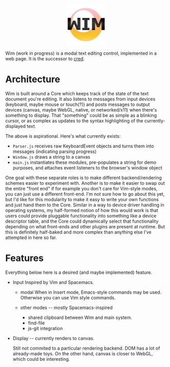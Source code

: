 <p align="center"><img src="images/wim-128.png" /></p>

Wim (work in progress) is a modal text editing control, implemented in a web page.
It is the successor to [cred](https://github.com/hoosierEE/cred).

# Architecture 
  Wim is built around a Core which keeps track of the state of the text document you're editing.  It also listens to messages from input devices (keyboard, maybe mouse or touch(?)) and posts messages to output devices (canvas, maybe WebGL, native, or networked/x11) when there's something to display.  That "something" could be as simple as a blinking cursor, or as complex as updates to the syntax highlighting of the currently-displayed text.

  The above is aspirational.  Here's what currently exists:
  
  * `Parser.js` receives raw KeyboardEvent objects and turns them into messages (indicating parsing progress)
  * `Window.js` draws a string to a canvas
  * `main.js` instantiates these modules, pre-populates a string for demo purposes, and attaches event listeners to the browser's window object
  
  One goal with these separate roles is to make different backend/rendering schemes easier to experiment with.  Another is to make it easier to swap out the entire "front end" if for example you don't care for Vim-style modes, you can just use a different front-end.  I'm not sure how to go about this yet, but I'd like for this modularity to make it easy to write your own functions and just hand them to the Core.  Similar in a way to device driver handling in operating systems, my half-formed notion of how this would work is that users could provide pluggable functionality into something like a device descriptor table, and the Core could dynamically select that functionality depending on what front-ends and other plugins are present at runtime.  But this is definitely half-baked and more complex than anything else I've attempted in here so far.

# Features
Everything below here is a desired (and maybe implemented) feature.

* Input
  Inspired by Vim and Spacemacs.

  * modal
    When in Insert mode, Emacs-style commands may be used.
    Otherwise you can use Vim style commands.

  * other modes -- mostly Spacemacs-inspired
    - shared clipboard between Wim and main system.
    - find-file
    - js-git integration

* Display -- currently renders to canvas.

  Still not commited to a particular rendering backend.
  DOM has a lot of already-made toys.
  On the other hand, canvas is closer to WebGL, which could be interesting.
